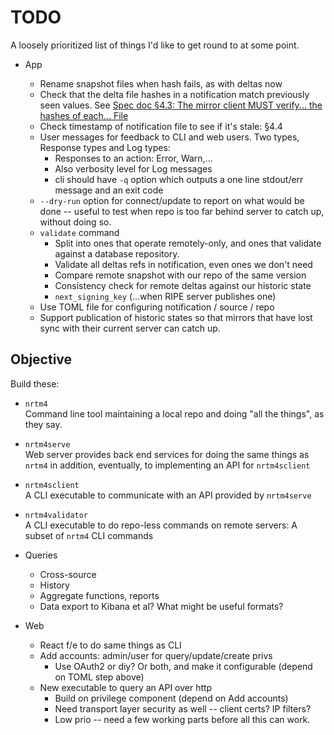 # TODO

A loosely prioritized list of things I'd like to get round to at some point.

- App

  - Rename snapshot files when hash fails, as with deltas now
  - Check that the delta file hashes in a notification match previously seen values. See
    [Spec doc §4.3: The mirror client MUST verify... the hashes of each... File](https://htmlpreview.github.io/?https://github.com/mxsasha/nrtmv4/blob/main/draft-ietf-grow-nrtm-v4.html#name-processing-delta-files)
  - Check timestamp of notification file to see if it's stale: §4.4
  - User messages for feedback to CLI and web users. Two types, Response types and Log types:
    - Responses to an action: Error, Warn,...
    - Also verbosity level for Log messages
    - cli should have `-q` option which outputs a one line stdout/err message and an exit code
  - `--dry-run` option for connect/update to report on what would be done
    -- useful to test when repo is too far behind server to catch up, without doing so.
  - `validate` command
    - Split into ones that operate remotely-only, and ones that validate
      against a database repository.
    - Validate all deltas refs in notification, even ones we don't need
    - Compare remote snapshot with our repo of the same version
    - Consistency check for remote deltas against our historic state
    - `next_signing_key` (...when RIPE server publishes one)
  - Use TOML file for configuring notification / source / repo
  - Support publication of historic states so that mirrors that have lost
    sync with their current server can catch up.

## Objective

Build these:

- `nrtm4`<br>
  Command line tool maintaining a local repo and doing "all the things", as they say.
- `nrtm4serve`<br>
  Web server provides back end services for doing the same things as `nrtm4` in addition, eventually, to implementing an API for `nrtm4sclient`
- `nrtm4sclient`<br>
  A CLI executable to communicate with an API provided by `nrtm4serve`
- `nrtm4validator`<br>
  A CLI executable to do repo-less commands on remote servers: A subset of `nrtm4` CLI commands

- Queries

  - Cross-source
  - History
  - Aggregate functions, reports
  - Data export to Kibana et al? What might be useful formats?

- Web

  - React f/e to do same things as CLI
  - Add accounts: admin/user for query/update/create privs
    - Use OAuth2 or diy? Or both, and make it configurable (depend on TOML step above)
  - New executable to query an API over http
    - Build on privilege component (depend on Add accounts)
    - Need transport layer security as well -- client certs? IP filters?
    - Low prio -- need a few working parts before all this can work.
